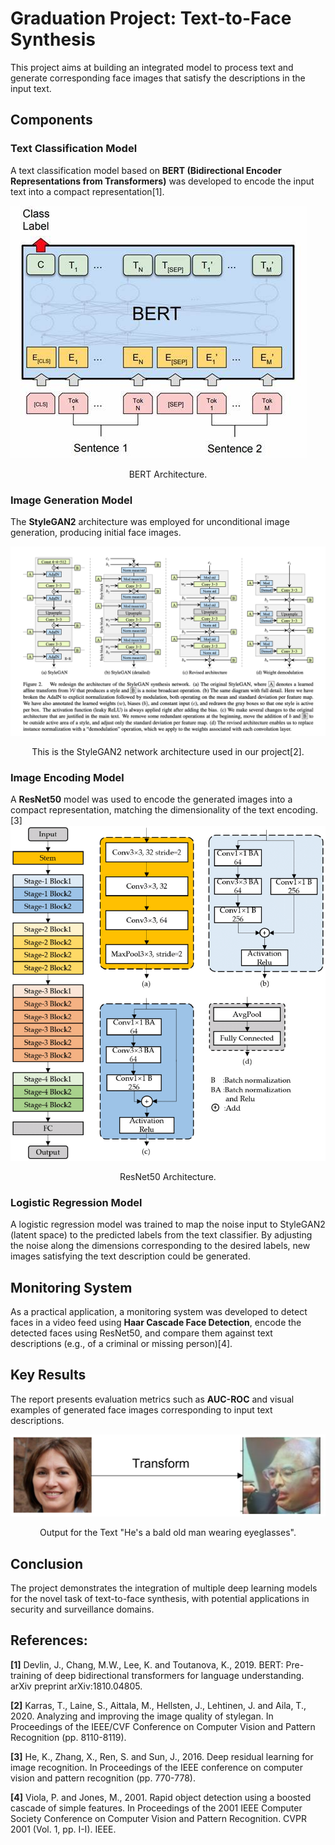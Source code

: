 # Graduation Project: Text-to-Face Synthesis

This project aims at building an integrated model to process text and generate corresponding face images that satisfy the descriptions in the input text.

## Components

### Text Classification Model
A text classification model based on **BERT (Bidirectional Encoder Representations from Transformers)** was developed to encode the input text into a compact representation[1].

![BERT Architecture](assets/BertArchitecture.jpeg)
<p align="center">BERT Architecture.</p>

### Image Generation Model
The **StyleGAN2** architecture was employed for unconditional image generation, producing initial face images.

![StyleGAN2 Architecture](assets/StyleGAN2.png)
<p align="center">This is the StyleGAN2 network architecture used in our project[2].</p>


### Image Encoding Model
A **ResNet50** model was used to encode the generated images into a compact representation, matching the dimensionality of the text encoding.[3]
![RESNET50 Architecture](assets/Resnet50Architecture.png)
<p align="center">ResNet50 Architecture.</p>

### Logistic Regression Model
A logistic regression model was trained to map the noise input to StyleGAN2 (latent space) to the predicted labels from the text classifier. By adjusting the noise along the dimensions corresponding to the desired labels, new images satisfying the text description could be generated.

## Monitoring System
As a practical application, a monitoring system was developed to detect faces in a video feed using **Haar Cascade Face Detection**, encode the detected faces using ResNet50, and compare them against text descriptions (e.g., of a criminal or missing person)[4].

## Key Results
The report presents evaluation metrics such as **AUC-ROC** and visual examples of generated face images corresponding to input text descriptions.

![Model Output](assets/ModelOutput.png)
<p align="center">Output for the Text "He's a bald old man wearing eyeglasses".</p>

## Conclusion
The project demonstrates the integration of multiple deep learning models for the novel task of text-to-face synthesis, with potential applications in security and surveillance domains.


## References:
**[1]** Devlin, J., Chang, M.W., Lee, K. and Toutanova, K., 2019. BERT: Pre-training of deep bidirectional transformers for language understanding. arXiv preprint arXiv:1810.04805.

**[2]** Karras, T., Laine, S., Aittala, M., Hellsten, J., Lehtinen, J. and Aila, T., 2020. Analyzing and improving the image quality of stylegan. In Proceedings of the IEEE/CVF Conference on Computer Vision and Pattern Recognition (pp. 8110-8119).

**[3]** He, K., Zhang, X., Ren, S. and Sun, J., 2016. Deep residual learning for image recognition. In Proceedings of the IEEE conference on computer vision and pattern recognition (pp. 770-778).

**[4]** Viola, P. and Jones, M., 2001. Rapid object detection using a boosted cascade of simple features. In Proceedings of the 2001 IEEE Computer Society Conference on Computer Vision and Pattern Recognition. CVPR 2001 (Vol. 1, pp. I-I). IEEE.